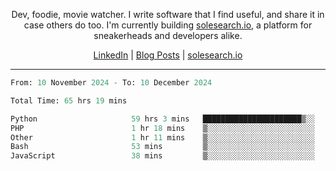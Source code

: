 <p align="center">Dev, foodie, movie watcher. I write software that I find useful, and share it in case others do too. I'm currently building <a href="https://solesearch.io">solesearch.io</a>, a platform for sneakerheads and developers alike.</p>
<p align="center">
  <a href="https://www.linkedin.com/in/peter-rauscher">LinkedIn</a>
  |
  <a href="https://dev.to/peterrauscher">Blog Posts</a>
  |
  <a href="https://solesearch.io">solesearch.io</a>
</p>
<hr/>
<!--START_SECTION:waka-->

```python
From: 10 November 2024 - To: 10 December 2024

Total Time: 65 hrs 19 mins

Python                     59 hrs 3 mins   ██████████████████████▒░░   88.80 %
PHP                        1 hr 18 mins    ▒░░░░░░░░░░░░░░░░░░░░░░░░   01.97 %
Other                      1 hr 11 mins    ▒░░░░░░░░░░░░░░░░░░░░░░░░   01.79 %
Bash                       53 mins         ▒░░░░░░░░░░░░░░░░░░░░░░░░   01.33 %
JavaScript                 38 mins         ▒░░░░░░░░░░░░░░░░░░░░░░░░   00.96 %
```

<!--END_SECTION:waka-->
